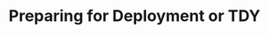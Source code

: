 ---
layout: page

title: Preparing for Deployment or TDY

sidenav: manage-life-changes

styles:

scripts:

permalink: /career-changes/preparing-for-deployment/
---